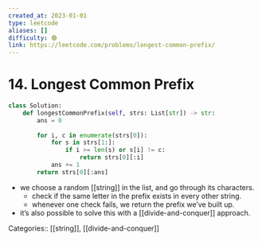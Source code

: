 ```yaml
---
created_at: 2023-01-01
type: leetcode
aliases: []
difficulty: 🟢
link: https://leetcode.com/problems/longest-common-prefix/
---
```


# 14. Longest Common Prefix

```python
class Solution:
    def longestCommonPrefix(self, strs: List[str]) -> str:
        ans = 0
        
        for i, c in enumerate(strs[0]):
            for s in strs[1:]:
                if i >= len(s) or s[i] != c:
                    return strs[0][:i]
            ans += 1
        return strs[0][:ans]
```

- we choose a random [[string]] in the list, and go through its characters.
	- check if the same letter in the prefix exists in every other string.
	- whenever one check fails, we return the prefix we’ve built up.
- it’s also possible to solve this with a [[divide-and-conquer]] approach.

Categories:: [[string]], [[divide-and-conquer]]
